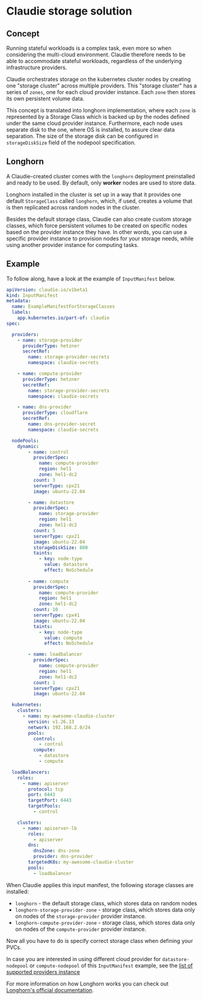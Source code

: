 # Claudie storage solution

## Concept

Running stateful workloads is a complex task, even more so when considering the multi-cloud environment. Claudie therefore needs to be able to accommodate stateful workloads, regardless of the underlying infrastructure providers.

Claudie orchestrates storage on the kubernetes cluster nodes by creating one "storage cluster" across multiple providers. This "storage cluster" has a series of `zones`, one for each cloud provider instance. Each `zone` then stores its own persistent volume data.

This concept is translated into longhorn implementation, where each `zone` is represented by a Storage Class which is backed up by the nodes defined under the same cloud provider instance. Furthermore, each node uses separate disk to the one, where OS is installed, to assure clear data separation. The size of the storage disk can be configured in `storageDiskSize` field of the nodepool specification.

## Longhorn

A Claudie-created cluster comes with the `longhorn` deployment preinstalled and ready to be used. By default, only **worker** nodes are used to store data.

Longhorn installed in the cluster is set up in a way that it provides one default `StorageClass` called `longhorn`, which, if used, creates a volume that is then replicated across random nodes in the cluster.

Besides the default storage class, Claudie can also create custom storage classes, which force persistent volumes to be created on specific nodes based on the provider instance they have. In other words, you can use a specific provider instance to provision nodes for your storage needs, while using another provider instance for computing tasks.

## Example

To follow along, have a look at the example of `InputManifest` below.

``` yaml title="storage-classes-example.yaml"
apiVersion: claudie.io/v1beta1
kind: InputManifest
metadata:
  name: ExampleManifestForStorageClasses
  labels:
    app.kubernetes.io/part-of: claudie
spec:

  providers:
    - name: storage-provider
      providerType: hetzner
      secretRef:
        name: storage-provider-secrets
        namespace: claudie-secrets

    - name: compute-provider
      providerType: hetzner
      secretRef:
        name: storage-provider-secrets
        namespace: claudie-secrets

    - name: dns-provider
      providerType: cloudflare
      secretRef:
        name: dns-provider-secret
        namespace: claudie-secrets

  nodePools:
    dynamic:
        - name: control
          providerSpec:
            name: compute-provider
            region: hel1
            zone: hel1-dc2
          count: 3
          serverType: cpx21
          image: ubuntu-22.04

        - name: datastore
          providerSpec:
            name: storage-provider
            region: hel1
            zone: hel1-dc2
          count: 5
          serverType: cpx21
          image: ubuntu-22.04
          storageDiskSize: 800
          taints:
            - key: node-type
              value: datastore
              effect: NoSchedule
  
        - name: compute
          providerSpec:
            name: compute-provider
            region: hel1
            zone: hel1-dc2
          count: 10
          serverType: cpx41
          image: ubuntu-22.04
          taints:
            - key: node-type
              value: compute
              effect: NoSchedule

        - name: loadbalancer
          providerSpec:
            name: compute-provider
            region: hel1
            zone: hel1-dc2
          count: 1
          serverType: cpx21
          image: ubuntu-22.04

  kubernetes:
    clusters:
      - name: my-awesome-claudie-cluster
        version: v1.26.13
        network: 192.168.2.0/24
        pools:
          control:
            - control
          compute:
            - datastore
            - compute

  loadBalancers:
    roles:
      - name: apiserver
        protocol: tcp
        port: 6443
        targetPort: 6443
        targetPools: 
          - control

    clusters:
      - name: apiserver-lb
        roles:
          - apiserver
        dns:
          dnsZone: dns-zone
          provider: dns-provider
        targetedK8s: my-awesome-claudie-cluster
        pools:
          - loadbalancer
```

When Claudie applies this input manifest, the following storage classes are installed:

- `longhorn` - the default storage class, which stores data on random nodes
- `longhorn-storage-provider-zone` - storage class, which stores data only on nodes of the `storage-provider` provider instance.
- `longhorn-compute-provider-zone` - storage class, which stores data only on nodes of the `compute-provider` provider instance.

Now all you have to do is specify correct storage class when defining your PVCs.

In case you are interested in using different cloud provider for `datastore-nodepool` or `compute-nodepool` of this `InputManifest` example, see the [list of supported providers instance](../getting-started/detailed-guide.md#supported-providers)

For more information on how Longhorn works you can check out [Longhorn's official documentation](https://longhorn.io/docs/1.4.0/what-is-longhorn/).
